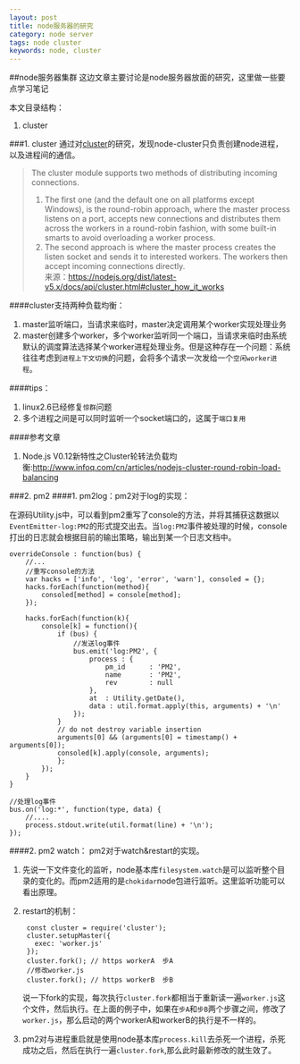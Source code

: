 ```yaml
---
layout: post
title: node服务器的研究
category: node server
tags: node cluster
keywords: node, cluster
---
```


##node服务器集群
这边文章主要讨论是node服务器放面的研究，这里做一些要点学习笔记

本文目录结构：		
1. cluster

<!--break--> 

###1. cluster
通过对[cluster](https://github.com/nodejs/node/blob/master/lib/cluster.js)的研究，发现node-cluster只负责创建node进程，以及进程间的通信。

>The cluster module supports two methods of distributing incoming connections. 		
>1. The first one (and the default one on all platforms except Windows), is the round-robin approach, where the master process listens on a port, accepts new connections and distributes them across the workers in a round-robin fashion, with some built-in smarts to avoid overloading a worker process. 		
>2. The second approach is where the master process creates the listen socket and sends it to interested workers. The workers then accept incoming connections directly. 	
>来源：<https://nodejs.org/dist/latest-v5.x/docs/api/cluster.html#cluster_how_it_works>

####cluster支持两种负载均衡：
1. master监听端口，当请求来临时，master决定调用某个worker实现处理业务
2. master创建多个worker，多个worker监听同一个端口，当请求来临时由系统默认的调度算法选择某个worker进程处理业务。但是这种存在一个问题：系统往往考虑到`进程上下文切换`的问题，会将多个请求一次发给一个`空闲worker进程`。

####tips：
1. linux2.6已经修复`惊群`问题
2. 多个进程之间是可以同时监听一个socket端口的，这属于`端口复用`

####参考文章
1. Node.js V0.12新特性之Cluster轮转法负载均衡:<http://www.infoq.com/cn/articles/nodejs-cluster-round-robin-load-balancing>


###2. pm2
####1. pm2log：pm2对于log的实现：

在源码Utility.js中，可以看到pm2重写了console的方法，并将其捕获这数据以`EventEmitter-log:PM2`的形式提交出去。当`log:PM2`事件被处理的时候，console打出的日志就会根据目前的输出策略，输出到某一个日志文档中。

	overrideConsole : function(bus) {
		//...
		//重写console的方法
		var hacks = ['info', 'log', 'error', 'warn'], consoled = {};
		hacks.forEach(function(method){
			consoled[method] = console[method];
		});

		hacks.forEach(function(k){
			console[k] = function(){
				if (bus) {
					//发送log事件
					bus.emit('log:PM2', {
						process : {
							pm_id      : 'PM2',
							name       : 'PM2',
							rev        : null
						},
						at  : Utility.getDate(),
						data : util.format.apply(this, arguments) + '\n'
					});
				}
				// do not destroy variable insertion
				arguments[0] && (arguments[0] = timestamp() + arguments[0]);
				consoled[k].apply(console, arguments);
				};
			});
		}
	}

	//处理log事件
	bus.on('log:*', function(type, data) {
		//....
		process.stdout.write(util.format(line) + '\n');
	});
    

####2. pm2 watch： pm2对于watch&restart的实现。
1. 先说一下文件变化的监听，node基本库`filesystem.watch`是可以监听整个目录的变化的。而pm2适用的是`chokidar`node包进行监听。这里监听功能可以看出原理。
2. restart的机制：

		const cluster = require('cluster');
		cluster.setupMaster({
		  exec: 'worker.js'
		});
		cluster.fork(); // https workerA  步A
		//修改worker.js
		cluster.fork(); // https workerB  步B

	说一下fork的实现，每次执行`cluster.fork`都相当于重新读一遍`worker.js`这个文件，然后执行。在上面的例子中，如果在`步A`和`步B`两个步骤之间，修改了`worker.js`，那么启动的两个workerA和workerB的执行是不一样的。

3. pm2对与进程重启就是使用node基本库`process.kill`去杀死一个进程，杀死成功之后，然后在执行一遍`cluster.fork`,那么此时最新修改的就生效了。
	



